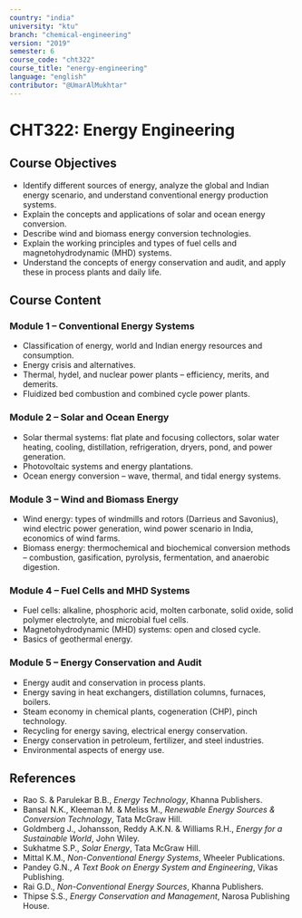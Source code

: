 ```yaml
---
country: "india"
university: "ktu"
branch: "chemical-engineering"
version: "2019"
semester: 6
course_code: "cht322"
course_title: "energy-engineering"
language: "english"
contributor: "@UmarAlMukhtar"
---
```


# CHT322: Energy Engineering

## Course Objectives
* Identify different sources of energy, analyze the global and Indian energy scenario, and understand conventional energy production systems.  
* Explain the concepts and applications of solar and ocean energy conversion.  
* Describe wind and biomass energy conversion technologies.  
* Explain the working principles and types of fuel cells and magnetohydrodynamic (MHD) systems.  
* Understand the concepts of energy conservation and audit, and apply these in process plants and daily life.  

## Course Content

### Module 1 – Conventional Energy Systems
* Classification of energy, world and Indian energy resources and consumption.  
* Energy crisis and alternatives.  
* Thermal, hydel, and nuclear power plants – efficiency, merits, and demerits.  
* Fluidized bed combustion and combined cycle power plants.  

### Module 2 – Solar and Ocean Energy
* Solar thermal systems: flat plate and focusing collectors, solar water heating, cooling, distillation, refrigeration, dryers, pond, and power generation.  
* Photovoltaic systems and energy plantations.  
* Ocean energy conversion – wave, thermal, and tidal energy systems.  

### Module 3 – Wind and Biomass Energy
* Wind energy: types of windmills and rotors (Darrieus and Savonius), wind electric power generation, wind power scenario in India, economics of wind farms.  
* Biomass energy: thermochemical and biochemical conversion methods – combustion, gasification, pyrolysis, fermentation, and anaerobic digestion.  

### Module 4 – Fuel Cells and MHD Systems
* Fuel cells: alkaline, phosphoric acid, molten carbonate, solid oxide, solid polymer electrolyte, and microbial fuel cells.  
* Magnetohydrodynamic (MHD) systems: open and closed cycle.  
* Basics of geothermal energy.  

### Module 5 – Energy Conservation and Audit
* Energy audit and conservation in process plants.  
* Energy saving in heat exchangers, distillation columns, furnaces, boilers.  
* Steam economy in chemical plants, cogeneration (CHP), pinch technology.  
* Recycling for energy saving, electrical energy conservation.  
* Energy conservation in petroleum, fertilizer, and steel industries.  
* Environmental aspects of energy use.  

## References
* Rao S. & Parulekar B.B., *Energy Technology*, Khanna Publishers.  
* Bansal N.K., Kleeman M. & Meliss M., *Renewable Energy Sources & Conversion Technology*, Tata McGraw Hill.  
* Goldmberg J., Johansson, Reddy A.K.N. & Williams R.H., *Energy for a Sustainable World*, John Wiley.  
* Sukhatme S.P., *Solar Energy*, Tata McGraw Hill.  
* Mittal K.M., *Non-Conventional Energy Systems*, Wheeler Publications.  
* Pandey G.N., *A Text Book on Energy System and Engineering*, Vikas Publishing.  
* Rai G.D., *Non-Conventional Energy Sources*, Khanna Publishers.  
* Thipse S.S., *Energy Conservation and Management*, Narosa Publishing House.  
